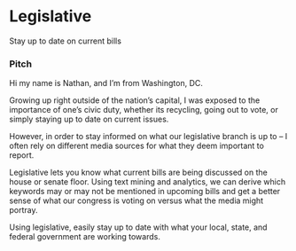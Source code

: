 # Legislative
Stay up to date on current bills

### Pitch

Hi my name is Nathan, and I’m from Washington, DC.

Growing up right outside of the nation’s capital, I was exposed to the importance of one’s civic duty, whether its recycling, going out to vote, or simply staying up to date on current issues.

However, in order to stay informed on what our legislative branch is up to – I often rely on different media sources for what they deem important to report. 

Legislative lets you know what current bills are being discussed on the house or senate floor. Using text mining and analytics, we can derive which keywords may or may not be mentioned in upcoming bills and get a better sense of what our congress is voting on versus what the media might portray.

Using legislative, easily stay up to date with what your local, state, and federal government are working towards.    
